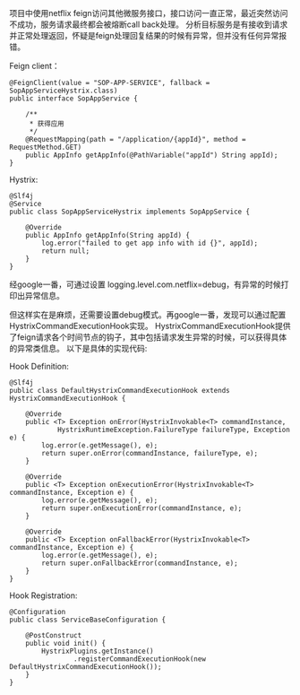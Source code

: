 <!---
markmeta_author: wongoo
markmeta_date: 2017-03-01
markmeta_title: Netflix feign exception logging
markmeta_categories: experience
markmeta_tags: spring-cloud,netflix,feign,hystrix,exception
-->


项目中使用netflix feign访问其他微服务接口，接口访问一直正常，最近突然访问不成功，服务请求最终都会被熔断call back处理。
分析目标服务是有接收到请求并正常处理返回，怀疑是feign处理回复结果的时候有异常，但并没有任何异常报错。

Feign client：

```
@FeignClient(value = "SOP-APP-SERVICE", fallback = SopAppServiceHystrix.class)
public interface SopAppService {

    /**
     * 获得应用
     */
    @RequestMapping(path = "/application/{appId}", method = RequestMethod.GET)
    public AppInfo getAppInfo(@PathVariable("appId") String appId);
}
```
Hystrix:

```
@Slf4j
@Service
public class SopAppServiceHystrix implements SopAppService {

    @Override
    public AppInfo getAppInfo(String appId) {
        log.error("failed to get app info with id {}", appId);
        return null;
    }
}
```

经google一番，可通过设置 logging.level.com.netflix=debug，有异常的时候打印出异常信息。


但这样实在是麻烦，还需要设置debug模式。再google一番，发现可以通过配置HystrixCommandExecutionHook实现。
HystrixCommandExecutionHook提供了feign请求各个时间节点的钩子，其中包括请求发生异常的时候，可以获得具体的异常类信息。
以下是具体的实现代码:

Hook Definition:

```
@Slf4j
public class DefaultHystrixCommandExecutionHook extends HystrixCommandExecutionHook {

    @Override
    public <T> Exception onError(HystrixInvokable<T> commandInstance,
            HystrixRuntimeException.FailureType failureType, Exception e) {
        log.error(e.getMessage(), e);
        return super.onError(commandInstance, failureType, e);
    }

    @Override
    public <T> Exception onExecutionError(HystrixInvokable<T> commandInstance, Exception e) {
        log.error(e.getMessage(), e);
        return super.onExecutionError(commandInstance, e);
    }

    @Override
    public <T> Exception onFallbackError(HystrixInvokable<T> commandInstance, Exception e) {
        log.error(e.getMessage(), e);
        return super.onFallbackError(commandInstance, e);
    }
}
```

Hook Registration:

```
@Configuration
public class ServiceBaseConfiguration {

    @PostConstruct
    public void init() {
        HystrixPlugins.getInstance()
                .registerCommandExecutionHook(new DefaultHystrixCommandExecutionHook());
    }
}
```



